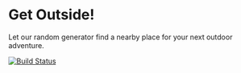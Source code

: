 Get Outside!
============

Let our random generator find a nearby place for your next outdoor adventure.

[![Build Status](https://travis-ci.org/stephanielingwood/get-outside.svg?branch=alpha)](https://travis-ci.org/stephanielingwood/get-outside)

